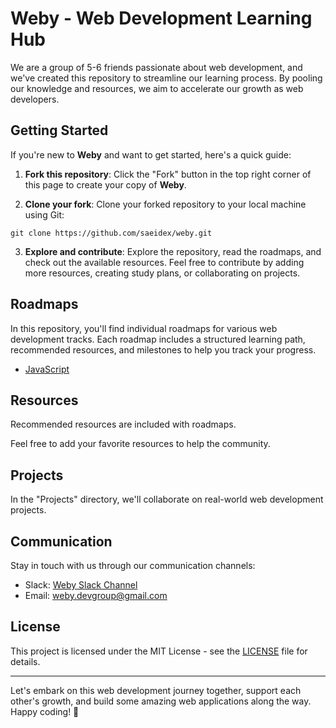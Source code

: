 # Weby - Web Development Learning Hub

We are a group of 5-6 friends passionate about web development, and we've created this repository to streamline our learning process. By pooling our knowledge and resources, we aim to accelerate our growth as web developers.

## Getting Started

If you're new to **Weby** and want to get started, here's a quick guide:

1. **Fork this repository**: Click the "Fork" button in the top right corner of this page to create your copy of **Weby**.

2. **Clone your fork**: Clone your forked repository to your local machine using Git:

```
git clone https://github.com/saeidex/weby.git
```

3. **Explore and contribute**: Explore the repository, read the roadmaps, and check out the available resources. Feel free to contribute by adding more resources, creating study plans, or collaborating on projects.


## Roadmaps

In this repository, you'll find individual roadmaps for various web development tracks. Each roadmap includes a structured learning path, recommended resources, and milestones to help you track your progress.

- [JavaScript](roadmaps/js-roadmap.md)

## Resources

Recommended resources are included with roadmaps.

Feel free to add your favorite resources to help the community.

## Projects

In the "Projects" directory, we'll collaborate on real-world web development projects.

## Communication

Stay in touch with us through our communication channels:

- Slack: [Weby Slack Channel](https://weby.slack.com)
- Email: weby.devgroup@gmail.com

## License

This project is licensed under the MIT License - see the [LICENSE](LICENSE) file for details.

---

Let's embark on this web development journey together, support each other's growth, and build some amazing web applications along the way. Happy coding! 🚀
   
